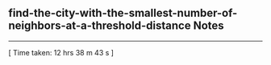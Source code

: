 <h2>find-the-city-with-the-smallest-number-of-neighbors-at-a-threshold-distance Notes</h2><hr>[ Time taken: 12 hrs 38 m 43 s ]